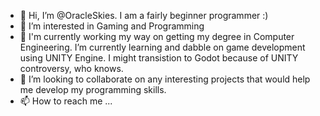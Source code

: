 - 👋 Hi, I’m @OracleSkies. I am a fairly beginner programmer :)
- 👀 I’m interested in Gaming and Programming
- 🌱 I'm currently working my way on getting my degree in Computer Engineering. I’m currently learning and dabble on game development using UNITY Engine. I might transistion to Godot because of UNITY controversy, who knows.
- 💞️ I’m looking to collaborate on any interesting projects that would help me develop my programming skills.
- 📫 How to reach me ...

<!---
OracleSkies/OracleSkies is a ✨ special ✨ repository because its `README.md` (this file) appears on your GitHub profile.
You can click the Preview link to take a look at your changes.
--->
